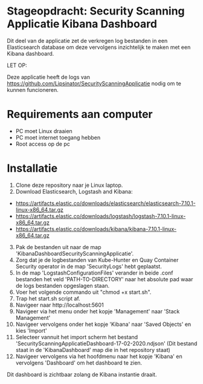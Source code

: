 # Stageopdracht: Security Scanning Applicatie Kibana Dashboard
Dit deel van de applicatie zet de verkregen log bestanden in een Elasticsearch database om deze vervolgens inzichtelijk te maken met een Kibana dashboard.

LET OP:

Deze applicatie heeft de logs van https://github.com/Lipsinator/SecurityScanningApplicatie nodig om te kunnen funcioneren.

# Requirements aan computer
- PC moet Linux draaien
- PC moet internet toegang hebben
- Root access op de pc

# Installatie
1) Clone deze repository naar je Linux laptop.
2) Download Elasticsearch, Logstash and Kibana:
- https://artifacts.elastic.co/downloads/elasticsearch/elasticsearch-7.10.1-linux-x86_64.tar.gz
- https://artifacts.elastic.co/downloads/logstash/logstash-7.10.1-linux-x86_64.tar.gz
- https://artifacts.elastic.co/downloads/kibana/kibana-7.10.1-linux-x86_64.tar.gz
3) Pak de bestanden uit naar de map 'KibanaDashboardSecurityScanningApplicatie'.
4) Zorg dat je de logbestanden van Kube-Hunter en Quay Container Security operator in de map 'SecurityLogs' hebt geplaatst.
5) In de map 'LogstashConfigurationFiles' verander in beide .conf bestanden het veld 'PATH-TO-DIRECTORY' naar het absolute pad waar de logs bestanden opgeslagen staan.
6) Voer het volgende commando uit "chmod +x start.sh".
7) Trap het start.sh script af.
8) Navigeer naar http://localhost:5601
9) Navigeer via het menu onder het kopje 'Management' naar 'Stack Management'
10) Navigeer vervolgens onder het kopje 'Kibana' naar 'Saved Objects' en kies 'Import'
11) Selecteer vannuit het import scherm het bestand 'SecurityScanningApplicatieDashboard-17-02-2020.ndjson' (Dit bestand staat in de 'KibanaDashboard' map die in het repository staat)
12) Navigeer vervolgens via het hoofdmenu naar het kopje 'Kibana' en vervolgens 'Dashboard' om het dashboard te zien.

Dit dashboard is zichtbaar zolang de Kibana instantie draait.


